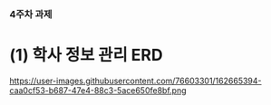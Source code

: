 ### 4주차 과제 
# (1) 학사 정보 관리 ERD
https://user-images.githubusercontent.com/76603301/162665394-caa0cf53-b687-47e4-88c3-5ace650fe8bf.png
